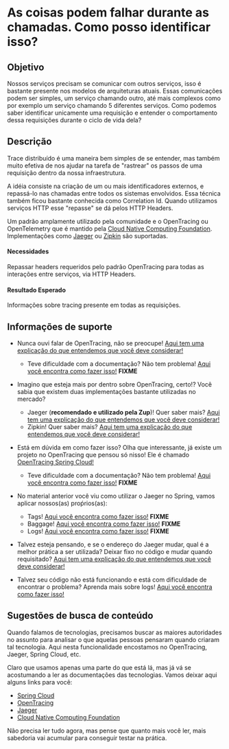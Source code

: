 # As coisas podem falhar durante as chamadas. Como posso identificar isso?

## Objetivo

Nossos serviços precisam se comunicar com outros serviços, isso é bastante presente nos modelos de arquiteturas atuais. 
Essas comunicações podem ser simples, um serviço chamando outro, até mais complexos como por exemplo um serviço chamando 
5 diferentes serviços. Como podemos saber identificar unicamente uma requisição e entender o comportamento dessa 
requisições durante o ciclo de vida dela?

## Descrição

Trace distribuído é uma maneira bem simples de se entender, mas também muito efetiva de nos ajudar na tarefa de 
"rastrear" os passos de uma requisição dentro da nossa infraestrutura.

A idéia consiste na criação de um ou mais identificadores externos, e repassá-lo nas chamadas entre todos os sistemas 
envolvidos. Essa técnica também ficou bastante conhecida como Correlation Id. Quando utilizamos serviços HTTP esse 
"repasse" se dá pelos HTTP Headers.

Um padrão amplamente utilizado pela comunidade e o OpenTracing ou OpenTelemetry que é mantido pela [Cloud Native 
Computing Foundation](https://www.cncf.io/). Implementações como [Jaeger](https://www.jaegertracing.io/) ou [Zipkin](https://zipkin.io/) são suportadas.

#### Necessidades

Repassar headers requeridos pelo padrão OpenTracing para todas as interações entre serviços, via HTTP Headers.

#### Resultado Esperado

Informações sobre tracing presente em todas as requisições.

## Informações de suporte

* Nunca ouvi falar de OpenTracing, não se preocupe! [Aqui tem uma explicação do que entendemos que você deve considerar!](https://opentracing.io/docs/overview/)

    * Teve dificuldade com a documentação? Não tem problema! [Aqui você encontra como fazer isso!](../informacao_procedural/open-tracing.md) **FIXME**
    
* Imagino que esteja mais por dentro sobre OpenTracing, certo!? Você sabia que existem duas implementações bastante utilizadas no mercado?

    * Jaeger (**recomendado e utilizado pela Zup**)! Quer saber mais? [Aqui tem uma explicação do que entendemos que você deve considerar!](https://www.jaegertracing.io/)
    * Zipkin! Quer saber mais? [Aqui tem uma explicação do que entendemos que você deve considerar!](https://zipkin.io/)
    
* Está em dúvida em como fazer isso? Olha que interessante, já existe um projeto no OpenTracing que pensou só nisso! 
Ele é chamado [OpenTracing Spring Cloud!](https://github.com/opentracing-contrib/java-spring-cloud)

    * Teve dificuldade com a documentação? Não tem problema! [Aqui você encontra como fazer isso!](../informacao_procedural/open-tracing-jaeger.md) **FIXME**

* No material anterior você viu como utilizar o Jaeger no Spring, vamos aplicar nossos(as) proṕrios(as):

    * Tags! [Aqui você encontra como fazer isso!](https://www.jaegertracing.io/) **FIXME**
    * Baggage! [Aqui você encontra como fazer isso!](https://www.jaegertracing.io/) **FIXME**
    * Logs! [Aqui você encontra como fazer isso!](https://www.jaegertracing.io/) **FIXME**
    
* Talvez esteja pensando, e se o endereço do Jaeger mudar, qual é a melhor prática a ser utilizada? Deixar fixo 
no código e mudar quando requisitado? [Aqui tem uma explicação do que entendemos que você deve considerar!](../informacao_procedural/twelve-factor-config.md)

* Talvez seu código não está funcionando e está com dificuldade de encontrar o problema? Aprenda mais sobre logs! [Aqui você encontra como fazer isso!](../informacao_suporte/spring-logging.md)

## Sugestões de busca de conteúdo

Quando falamos de tecnologias, precisamos buscar as maiores autoridades no assunto para analisar o que aquelas pessoas 
pensaram quando criaram tal tecnologia. Aqui nesta funcionalidade encostamos no OpenTracing, Jaeger, Spring Cloud, etc. 

Claro que usamos apenas uma parte do que está lá, mas já vá se acostumando a ler as documentações das tecnologias. 
Vamos deixar aqui alguns links para você:

* [Spring Cloud](https://github.com/opentracing-contrib/java-spring-jaeger)
* [OpenTracing](https://opentracing.io/)
* [Jaeger](https://www.jaegertracing.io/)
* [Cloud Native Computing Foundation](https://www.cncf.io/)

Não precisa ler tudo agora, mas pense que quanto mais você ler, mais sabedoria vai acumular para conseguir testar na prática.